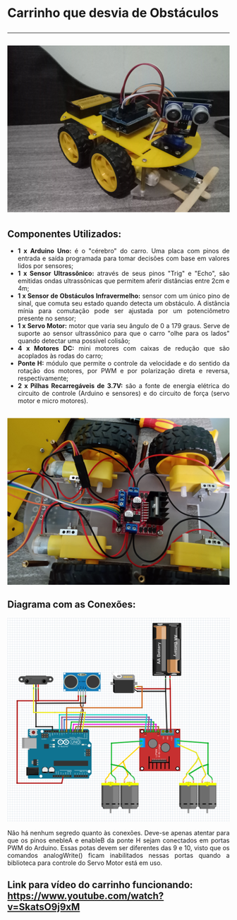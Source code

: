 
<h1> Carrinho que desvia de Obstáculos
<hr>
 
<img src="Superior.jpg">

<h2> Componentes Utilizados: </h2>
<ul>
<li><div align="justify"><b>1 x Arduino Uno:</b> é o "cérebro" do carro. Uma placa com pinos de entrada e saída programada para tomar decisões com base em valores lidos por sensores;</div></li> 
<li><div align="justify"><b>1 x Sensor Ultrassônico:</b> através de seus pinos "Trig" e "Echo", são emitidas ondas ultrassônicas que permitem aferir distâncias entre 2cm e 4m;</div></li>
<li><div align="justify"><b>1 x Sensor de Obstáculos Infravermelho:</b> sensor com um único pino de sinal, que comuta seu estado quando detecta um obstáculo. A distância mínia para comutação pode ser ajustada por um potenciômetro presente no sensor;</div></li>
<li><div align="justify"><b>1 x Servo Motor:</b> motor que varia seu ângulo de 0 a 179 graus. Serve de suporte ao sensor ultrassônico para que o carro "olhe para os lados" quando detectar uma possível colisão; </div> </li>
<li><div align="justify"><b>4 x Motores DC:</b> mini motores com caixas de redução que são acoplados às rodas do carro;</div></li>
<li><div align="justify"><b>Ponte H:</b> módulo que permite o controle da velocidade e do sentido da rotação dos motores, por PWM e por polarização direta e reversa, respectivamente;</div></li>
<li><div align="justify"><b>2 x Pilhas Recarregáveis de 3.7V:</b> são a fonte de energia elétrica do circuito de controle (Arduino e sensores) e do circuito de força (servo motor e micro motores).</div></li>
</ul>

<br>
<img src="Inferior.jpg">

<br>
<h2> Diagrama com as Conexões: </h2>
<img src="Conexões.png" width = 1000>
<div align="justify"><p>Não há nenhum segredo quanto às conexões. Deve-se apenas atentar para que os pinos enebleA e enableB da ponte H sejam conectados em portas PWM do Arduino. Essas potas devem ser diferentes das 9 e 10, visto que os comandos analogWrite() ficam inabilitados nessas portas quando a biblioteca para controle do Servo Motor está em uso. </p></div>

<h2> Link</a> para vídeo do carrinho funcionando: 
<br>
<a href="https://www.youtube.com/watch?v=SkatsO9j9xM" target="_blank"> https://www.youtube.com/watch?v=SkatsO9j9xM </a></h2>

